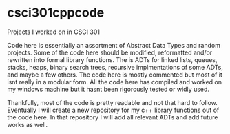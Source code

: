 # csci301cppcode
Projects I worked on in CSCI 301

Code here is essentially an assortment of Abstract Data Types and random projects. Some of the code here should be modified, reformatted and/or rewritten into formal library functions. The is ADTs for linked lists, queues, stacks, heaps, binary search trees, recursive implmentations of some ADTs, and maybe a few others. The code here is mostly commented but most of it isnt really in a modular form. All the code here has compiled and worked on my windows machine but it hasnt been rigorously tested or widly used.

Thankfully, most of the code is pretty readable and not that hard to follow. Eventually I will create a new repository for my c++ library functions out of the code here. In that repository I will add all relevant ADTs and add future works as well.
